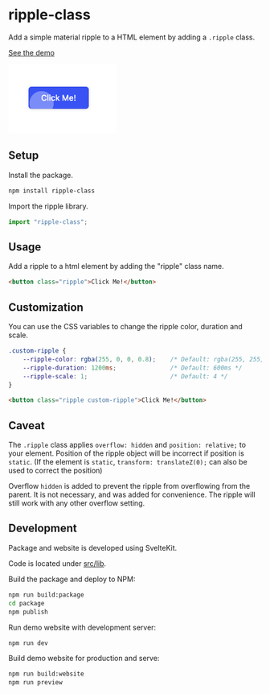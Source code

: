 # ripple-class

Add a simple material ripple to a HTML element by adding a `.ripple` class.

[See the demo](https://ripple-class.pages.dev/)

![](https://raw.githubusercontent.com/plasmatech8/ripple-class/main/img/example.png)

## Setup

Install the package.

```bash
npm install ripple-class
```

Import the ripple library.
```ts
import "ripple-class";
```

## Usage

Add a ripple to a html element by adding the "ripple" class name.
```html
<button class="ripple">Click Me!</button>
```

## Customization

You can use the CSS variables to change the ripple color, duration and scale.
```css
.custom-ripple {
    --ripple-color: rgba(255, 0, 0, 0.8);    /* Default: rgba(255, 255, 255, 0.6) */
    --ripple-duration: 1200ms;               /* Default: 600ms */
    --ripple-scale: 1;                       /* Default: 4 */
}
```
```html
<button class="ripple custom-ripple">Click Me!</button>
```

## Caveat

The `.ripple` class applies `overflow: hidden` and `position: relative;` to your element.
Position of the ripple object will be incorrect if position is `static`.
(If the element is `static`, `transform: translateZ(0);` can also be used to correct the position)

Overflow `hidden` is added to prevent the ripple from overflowing from the parent.
It is not necessary, and was added for convenience.
The ripple will still work with any other overflow setting.

## Development

Package and website is developed using SvelteKit.

Code is located under [src/lib](https://github.com/plasmatech8/ripple-class/tree/main/src/lib).

Build the package and deploy to NPM:
```bash
npm run build:package
cd package
npm publish
```

Run demo website with development server:
```bash
npm run dev
```

Build demo website for production and serve:
```bash
npm run build:website
npm run preview
```